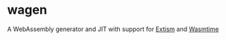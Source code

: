 # wagen

A WebAssembly generator and JIT with support for [Extism](https://extism.org) and [Wasmtime](https://wasmtime.dev)
